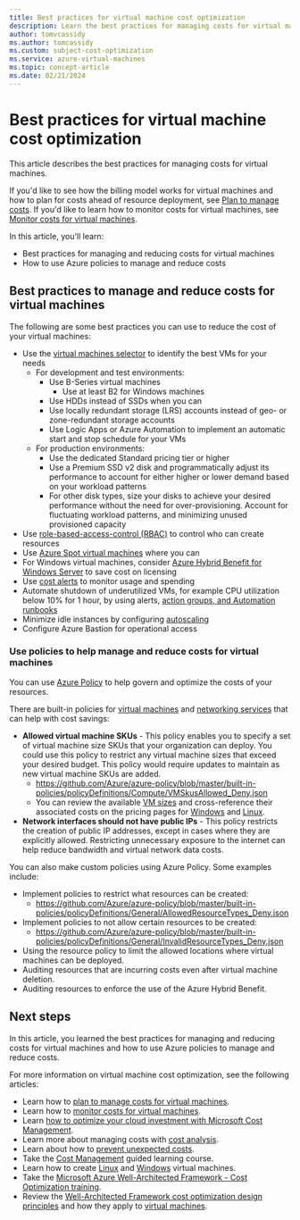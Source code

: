 ```yaml
---
title: Best practices for virtual machine cost optimization
description: Learn the best practices for managing costs for virtual machines.
author: tomvcassidy
ms.author: tomcassidy
ms.custom: subject-cost-optimization
ms.service: azure-virtual-machines
ms.topic: concept-article
ms.date: 02/21/2024
---
```


# Best practices for virtual machine cost optimization

This article describes the best practices for managing costs for virtual machines.

If you'd like to see how the billing model works for virtual machines and how to plan for costs ahead of resource deployment, see [Plan to manage costs](cost-optimization-plan-to-manage-costs.md). If you'd like to learn how to monitor costs for virtual machines, see [Monitor costs for virtual machines](cost-optimization-monitor-costs.md).

In this article, you'll learn:
* Best practices for managing and reducing costs for virtual machines
* How to use Azure policies to manage and reduce costs

## Best practices to manage and reduce costs for virtual machines

The following are some best practices you can use to reduce the cost of your virtual machines:

- Use the [virtual machines selector](https://azure.microsoft.com/pricing/vm-selector/) to identify the best VMs for your needs
    - For development and test environments:
        - Use B-Series virtual machines
            - Use at least B2 for Windows machines
        - Use HDDs instead of SSDs when you can
        - Use locally redundant storage (LRS) accounts instead of geo- or zone-redundant storage accounts
        - Use Logic Apps or Azure Automation to implement an automatic start and stop schedule for your VMs
    - For production environments:
        - Use the dedicated Standard pricing tier or higher
        - Use a Premium SSD v2 disk and programmatically adjust its performance to account for either higher or lower demand based on your workload patterns
        - For other disk types, size your disks to achieve your desired performance without the need for over-provisioning. Account for fluctuating workload patterns, and minimizing unused provisioned capacity
- Use [role-based-access-control (RBAC)](/azure/role-based-access-control/built-in-roles) to control who can create resources
- Use [Azure Spot virtual machines](spot-vms.md) where you can
- For Windows virtual machines, consider [Azure Hybrid Benefit for Windows Server](windows/hybrid-use-benefit-licensing.md) to save cost on licensing
- Use [cost alerts](/azure/cost-management-billing/costs/cost-mgt-alerts-monitor-usage-spending) to monitor usage and spending
- Automate shutdown of underutilized VMs, for example CPU utilization below 10% for 1 hour, by using alerts, [action groups, and Automation runbooks](/azure/automation/automation-create-alert-triggered-runbook)
- Minimize idle instances by configuring [autoscaling](../virtual-machine-scale-sets/virtual-machine-scale-sets-autoscale-overview.md)
- Configure Azure Bastion for operational access

### Use policies to help manage and reduce costs for virtual machines

You can use [Azure Policy](/azure/governance/policy/overview) to help govern and optimize the costs of your resources.

There are built-in policies for [virtual machines](policy-reference.md) and [networking services](/azure/networking/policy-reference) that can help with cost savings:

- **Allowed virtual machine SKUs** - This policy enables you to specify a set of virtual machine size SKUs that your organization can deploy. You could use this policy to restrict any virtual machine sizes that exceed your desired budget. This policy would require updates to maintain as new virtual machine SKUs are added.
    - https://github.com/Azure/azure-policy/blob/master/built-in-policies/policyDefinitions/Compute/VMSkusAllowed_Deny.json
    -  You can review the available [VM sizes](sizes.md) and cross-reference their associated costs on the pricing pages for [Windows](https://azure.microsoft.com/pricing/details/virtual-machines/windows/) and [Linux](https://azure.microsoft.com/pricing/details/virtual-machines/linux/).
- **Network interfaces should not have public IPs** - This policy restricts the creation of public IP addresses, except in cases where they are explicitly allowed. Restricting unnecessary exposure to the internet can help reduce bandwidth and virtual network data costs.

You can also make custom policies using Azure Policy. Some examples include:

- Implement policies to restrict what resources can be created:
     - https://github.com/Azure/azure-policy/blob/master/built-in-policies/policyDefinitions/General/AllowedResourceTypes_Deny.json 
- Implement policies to not allow certain resources to be created:
     - https://github.com/Azure/azure-policy/blob/master/built-in-policies/policyDefinitions/General/InvalidResourceTypes_Deny.json
- Using the resource policy to limit the allowed locations where virtual machines can be deployed.
- Auditing resources that are incurring costs even after virtual machine deletion.
- Auditing resources to enforce the use of the Azure Hybrid Benefit.

## Next steps

In this article, you learned the best practices for managing and reducing costs for virtual machines and how to use Azure policies to manage and reduce costs.

For more information on virtual machine cost optimization, see the following articles:

- Learn how to [plan to manage costs for virtual machines](cost-optimization-plan-to-manage-costs.md).
- Learn how to [monitor costs for virtual machines](cost-optimization-monitor-costs.md).
- Learn [how to optimize your cloud investment with Microsoft Cost Management](/azure/cost-management-billing/costs/cost-mgt-best-practices?WT.mc_id=costmanagementcontent_docsacmhorizontal_-inproduct-learn).
- Learn more about managing costs with [cost analysis](/azure/cost-management-billing/costs/quick-acm-cost-analysis?WT.mc_id=costmanagementcontent_docsacmhorizontal_-inproduct-learn).
- Learn about how to [prevent unexpected costs](/azure/cost-management-billing/understand/analyze-unexpected-charges?WT.mc_id=costmanagementcontent_docsacmhorizontal_-inproduct-learn).
- Take the [Cost Management](/training/paths/control-spending-manage-bills?WT.mc_id=costmanagementcontent_docsacmhorizontal_-inproduct-learn) guided learning course.
- Learn how to create [Linux](linux/quick-create-portal.md) and [Windows](windows/quick-create-portal.md) virtual machines.
- Take the [Microsoft Azure Well-Architected Framework - Cost Optimization training](/training/modules/azure-well-architected-cost-optimization/).
- Review the [Well-Architected Framework cost optimization design principles](/azure/well-architected/cost-optimization/principles) and how they apply to [virtual machines](/azure/well-architected/service-guides/virtual-machines-review#cost-optimization).
